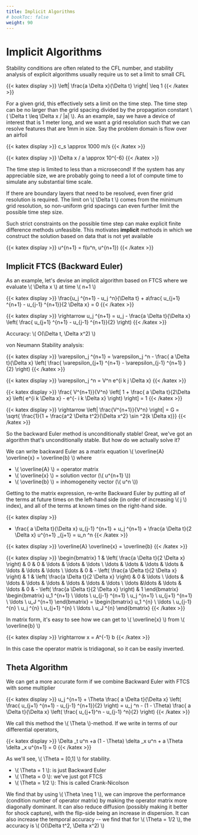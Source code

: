 ```yaml
---
title: Implicit Algorithms
# bookToc: false
weight: 90
---
```



# Implicit Algorithms

Stability conditions are often related to the CFL number, and stability analysis of explicit algorithms usually require us to set a limit to small CFL


{{< katex display >}}
\left| \frac{a \Delta x}{\Delta t} \right| \leq 1
{{< /katex >}}


For a given grid, this effectively sets a limit on the time step. The time step can be no larger than the grid spacing divided by the propagation constant \\( \Delta t \leq \Delta x / |a| \\). As an example, say we have a device of interest that is 1 meter long, and we want a grid resolution such that we can resolve features that are 1mm in size. Say the problem domain is flow over an airfoil


{{< katex display >}}
c_s \approx 1000 m/s
{{< /katex >}}


{{< katex display >}}
\Delta x / a \approx 10^{-6}
{{< /katex >}}


The time step is limited to less than a microsecond! If the system has any appreciable size, we are probably going to need a lot of compute time to simulate any substantial time scale.


If there are boundary layers that need to be resolved, even finer grid resolution is required. The limit on \\( \Delta t \\) comes from the minimum grid resolution, so non-uniform grid spacings can even further limit the possible time step size.

Such strict constraints on the possible time step can make explicit finite difference methods unfeasible. This motivates **implicit** methods in which we construct the solution based on data that is not yet available


{{< katex display >}}
u^{n+1} = f(u^n, u^{n+1})
{{< /katex >}}



## Implicit FTCS (Backward Euler)

As an example, let's devise an implicit algorithm based on FTCS where we evaluate \\( \Delta x \\) at time \\( n+1 \\) 


{{< katex display >}}
\frac{u_j ^{n+1} - u_j ^n}{\Delta t} + a\frac{ u_{j+1} ^{n+1} - u_{j-1} ^{n+1}}{2 \Delta x} = 0 
{{< /katex >}}



{{< katex display >}}
\rightarrow u_j ^{n+1} = u_j - \frac{a \Delta t}{\Delta x} \left( \frac{ u_{j+1} ^{n+1} - u_{j-1} ^{n+1}}{2} \right)
{{< /katex >}}


Accuracy: \\( O(\Delta t, \Delta x^2) \\) 

von Neumann Stability analysis:


{{< katex display >}}
\varepsilon_j ^{n+1} = \varepsilon_j ^n - \frac{ a \Delta t}{\Delta x} \left( \frac{ \varepsilon_{j+1} ^{n+1} - \varepsilon_{j-1} ^{n+1} }{2} \right)
{{< /katex >}}


{{< katex display >}}
\varepsilon_j ^n = V^n e^{i k j \Delta x}
{{< /katex >}}


{{< katex display >}}
\frac{ V^{n+1}}{V^n} \left[ 1 + \frac{ a \Delta t}{2\Delta x} \left( e^{i k \Delta x} - e^{- i k \Delta x} \right) \right] = 1
{{< /katex >}}


{{< katex display >}}
\rightarrow  \left| \frac{V^{n+1}}{V^n} \right| = G = \sqrt{ \frac{1}{1 + \frac{a^2 \Delta t^2}{\Delta x^2} \sin ^2(k \Delta x)}}
{{< /katex >}}


So the backward Euler method is unconditionally stable! Great, we've got an algorithm that's unconditionally stable. But how do we actually solve it?

We can write backward Euler as a matrix equation \\( \overline{A} \overline{x} = \overline{b} \\) where

- \\( \overline{A} \\) = operator matrix
- \\( \overline{x} \\) = solution vector (\\( u^{n+1} \\))
- \\( \overline{b} \\) = inhomogeneity vector (\\( u^n \\))

Getting to the matrix expression, re-write Backward Euler by putting all of the terms at future times on the left-hand side (in order of increasing \\( j \\) index), and all of the terms at known times on the right-hand side.


{{< katex display >}}
- \frac{ a \Delta t}{\Delta x} u_{j-1} ^{n+1} + u_j ^{n+1} + \frac{a \Delta t}{2 \Delta x} u^{n+1} _{j+1} = u_n ^n
{{< /katex >}}



{{< katex display >}}
\overline{A} \overline{x} = \overline{b}
{{< /katex >}}



{{< katex display >}}
\begin{bmatrix}
1 & \left( \frac{a \Delta t}{2 \Delta x} \right) & 0 & 0 & \ldots & \ldots & \ldots \\
\ldots & \ldots & \ldots & \ldots & \ldots & \ldots & \ldots \\
\ldots & 0 & - \left( \frac{a \Delta t}{2 \Delta x} \right) & 1 & \left( \frac{a \Delta t}{2 \Delta x} \right) & 0 & \ldots  \\
\ldots & \ldots & \ldots & \ldots & \ldots & \ldots & \ldots \\
\ldots &\ldots & \ldots & \ldots & 0 & - \left( \frac{a \Delta t}{2 \Delta x} \right) & 1
\end{bmatrix}
\begin{bmatrix}
u_1 ^{n+1} \\
\ldots \\
u_{j-1} ^{n+1} \\
u_j ^{n+1} \\
u_{j+1} ^{n+1} \\
\ldots \\
u_J ^{n+1}
\end{bmatrix} = \begin{bmatrix}
u_1 ^{n} \\
\ldots \\
u_{j-1} ^{n} \\
u_j ^{n} \\
u_{j+1} ^{n} \\
\ldots \\
u_J ^{n}
\end{bmatrix} 
{{< /katex >}}


In matrix form, it's easy to see how we can get to \\( \overline{x} \\) from \\( \overline{b} \\) 


{{< katex display >}}
\rightarrow  x = A^{-1} b
{{< /katex >}}


In this case the operator matrix is tridiagonal, so it can be easily inverted.

## Theta Algorithm

We can get a more accurate form if we combine Backward Euler with FTCS with some multiplier


{{< katex display >}}
u_j ^{n+1} + \Theta \frac{ a \Delta t}{\Delta x} \left( \frac{ u_{j+1} ^{n+1} - u_{j-1} ^{n+1}}{2} \right) = u_j ^n - (1 - \Theta) \frac{ a \Delta t}{\Delta x} \left( \frac{ u_{j+1}^n - u_{j-1} ^n}{2} \right) 
{{< /katex >}}


We call this method the \\( \Theta \\)-method. If we write in terms of our differential operators,


{{< katex display >}}
\Delta _t u^n +a (1 - \Theta) \delta _x u^n + a \Theta \delta _x u^{n+1} = 0
{{< /katex >}}


As we'll see, \\( \Theta = [0,1] \\) for stability. 

- \\( \Theta = 1 \\): is just Backward Euler
- \\( \Theta = 0 \\): we've just got FTCS
- \\( \Theta = 1/2 \\): This is called Crank-Nicolson

We find that by using \\( \Theta \neq 1 \\), we can improve the performance (condition number of operator matrix) by making the operator matrix more diagonally dominant. It can also reduce diffusion (possibly making it better for shock capture), with the flip-side being an increase in dispersion. It can also increase the temporal accuracy -- we find that for \\( \Theta = 1/2 \\), the accuracy is \\( O(\Delta t^2, \Delta x^2) \\) 
